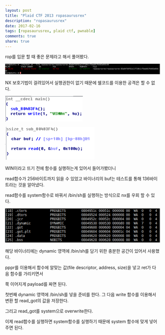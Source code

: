 ```yaml
---
layout: post
title: "Plaid CTF 2013 ropasaurusrex"
description: "ropasaurusrex"
date: 2017-02-16
tags: [ropasaurusrex, plaid ctf, pwnable]
comments: true
share: true
---
```


rop를 입문 할 때 좋은 문제라고 해서 풀어봤다.

![ropasaurusrex](/assets/images/ropasaurusrex/ropasaurusrex-01.png)

NX 보호기법이 걸려있어서 실행권한이 없기 때문에 쉘코드를 이용한 공격은 할 수 없다.

![ropasaurusrex](/assets/images/ropasaurusrex/ropasaurusrex-02.png)

![ropasaurusrex](/assets/images/ropasaurusrex/ropasaurusrex-03.png)

WIN이라고 뜨기 전에 함수를 실행하는게 있어서 들어가봤더니

read함수가 256바이트까지 읽을 수 있었고 바이너리의 buf는 테스트를 통해 136바이트라는 것을 알아냈다.

read함수를 system함수로 바꿔서 /bin/sh를 실행하는 방식으로 nx를 우회 할 수 있다.

![ropasaurusrex](/assets/images/ropasaurusrex/ropasaurusrex-04.png)

해당 바이너리에는 dynamic 영역에 /bin/sh를 담기 위한 충분한 공간이 있어서 사용했다.

pppr를 이용해서 함수에 알맞는 값(file descriptor, address, size)을 넣고 ret가 다음 함수를 가리키면서

쭉 이어지게 payload를 짜면 된다.

첫번째 dynamic 영역에 /bin/sh를 넣을 준비를 한다. 그 다음 write 함수를 이용해서 변환 할 read_got의 값을 저장한다.

그리고 read_got를 system으로 overwrite한다.

이제 read함수를 실행하면 system함수를 실행하기 때문에 system 함수에 맞게 넣어주면 된다.

<script src="https://gist.github.com/hyuunnn/fb2589628398e71fc5283c17c3bb457d.js"></script>
